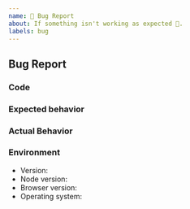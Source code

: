 ```yaml
---
name: 🐛 Bug Report
about: If something isn't working as expected 🤔.
labels: bug
---
```


<!--
Before you report a bug, please check the FAQ to see whether the behavior is actually desired or already known:
https://d-fischer.github.io/twitch/docs/basic-usage/faq.html

Please make sure that all your packages from the package family are on the exact same version.

Also, please check whether an issue already exists for the behavior you're experiencing.
-->

## Bug Report

### Code

<!--
You can either add your code here:

```ts
var your => (code) => here;
```

or for bigger pieces of code, create a new GitHub repository we can clone to reproduce the problem.
-->

### Expected behavior

<!-- A clear and concise description of what you expected to happen. -->

### Actual Behavior

<!-- A clear and concise description of the behavior. -->

### Environment

- Version: <!-- library versions -->
- Node version: <!-- `node -v` - remove if not applicable -->
- Browser version: <!-- remove if not applicable -->
- Operating system:
